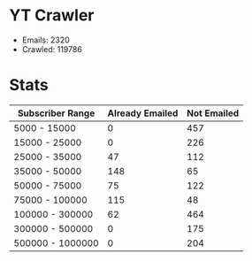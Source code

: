 # YT Crawler
- Emails: 2320
- Crawled: 119786

# Stats
| Subscriber Range  | Already Emailed | Not Emailed |
|-------|-------|-------|
| 5000 - 15000 | 0 | 457 |
| 15000 - 25000 | 0 | 226 |
| 25000 - 35000 | 47 | 112 |
| 35000 - 50000 | 148 | 65 |
| 50000 - 75000 | 75 | 122 |
| 75000 - 100000 | 115 | 48 |
| 100000 - 300000 | 62 | 464 |
| 300000 - 500000 | 0 | 175 |
| 500000 - 1000000 | 0 | 204 |
